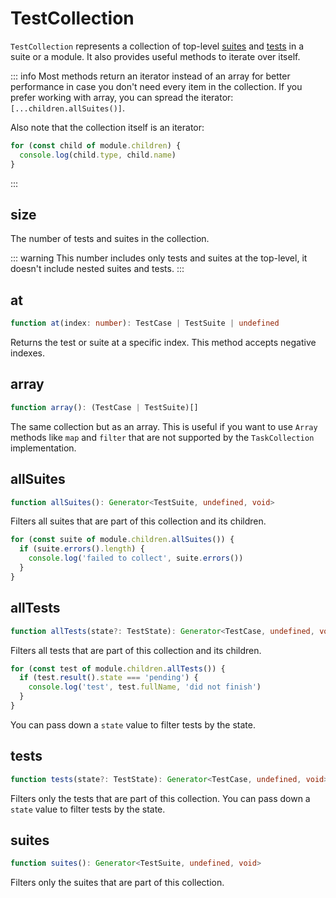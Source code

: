 # TestCollection

`TestCollection` represents a collection of top-level [suites](/advanced/api/test-suite) and [tests](/advanced/api/test-case) in a suite or a module. It also provides useful methods to iterate over itself.

::: info
Most methods return an iterator instead of an array for better performance in case you don't need every item in the collection. If you prefer working with array, you can spread the iterator: `[...children.allSuites()]`.

Also note that the collection itself is an iterator:

```ts
for (const child of module.children) {
  console.log(child.type, child.name)
}
```
:::

## size

The number of tests and suites in the collection.

::: warning
This number includes only tests and suites at the top-level, it doesn't include nested suites and tests.
:::

## at

```ts
function at(index: number): TestCase | TestSuite | undefined
```

Returns the test or suite at a specific index. This method accepts negative indexes.

## array

```ts
function array(): (TestCase | TestSuite)[]
```

The same collection but as an array. This is useful if you want to use `Array` methods like `map` and `filter` that are not supported by the `TaskCollection` implementation.

## allSuites

```ts
function allSuites(): Generator<TestSuite, undefined, void>
```

Filters all suites that are part of this collection and its children.

```ts
for (const suite of module.children.allSuites()) {
  if (suite.errors().length) {
    console.log('failed to collect', suite.errors())
  }
}
```

## allTests

```ts
function allTests(state?: TestState): Generator<TestCase, undefined, void>
```

Filters all tests that are part of this collection and its children.

```ts
for (const test of module.children.allTests()) {
  if (test.result().state === 'pending') {
    console.log('test', test.fullName, 'did not finish')
  }
}
```

You can pass down a `state` value to filter tests by the state.

## tests

```ts
function tests(state?: TestState): Generator<TestCase, undefined, void>
```

Filters only the tests that are part of this collection. You can pass down a `state` value to filter tests by the state.

## suites

```ts
function suites(): Generator<TestSuite, undefined, void>
```

Filters only the suites that are part of this collection.
